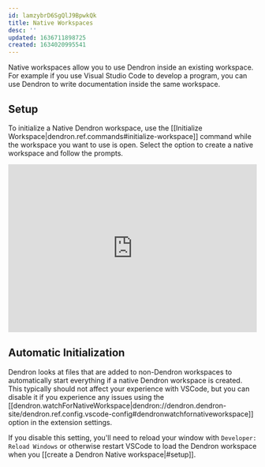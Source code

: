 ```yaml
---
id: lamzybrD6SgQlJ9BpwkQk
title: Native Workspaces
desc: ''
updated: 1636711898725
created: 1634020995541
---
```


Native workspaces allow you to use Dendron inside an existing workspace. For
example if you use Visual Studio Code to develop a program, you can use Dendron
to write documentation inside the same workspace.

## Setup

To initialize a Native Dendron workspace, use the [[Initialize Workspace|dendron.ref.commands#initialize-workspace]] command while the workspace you want to use is open.
Select the option to create a native workspace and follow the prompts.

<div style="position: relative; padding-bottom: 67.41573033707866%; height: 0;"><iframe src="https://www.loom.com/embed/4091f78a15cc426690f55fa723f543e5" frameborder="0" webkitallowfullscreen mozallowfullscreen allowfullscreen style="position: absolute; top: 0; left: 0; width: 100%; height: 100%;"></iframe></div>

## Automatic Initialization

Dendron looks at files that are added to non-Dendron workspaces to automatically
start everything if a native Dendron workspace is created. This typically should
not affect your experience with VSCode, but you can disable it if you experience
any issues using the [[dendron.watchForNativeWorkspace|dendron://dendron.dendron-site/dendron.ref.config.vscode-config#dendronwatchfornativeworkspace]]
option in the extension settings.

If you disable this setting, you'll need to reload your window with `Developer: Reload Windows`
or otherwise restart VSCode to load the Dendron workspace when you [[create a Dendron Native workspace|#setup]].
